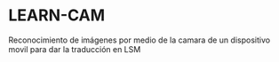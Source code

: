 # LEARN-CAM
Reconocimiento de imágenes por medio de la camara de un dispositivo movil para dar la traducción en LSM
